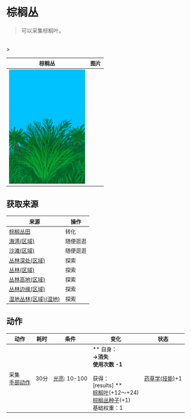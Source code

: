 # 棕榈丛  
> 可以采集棕榈叶。  
<br>  
>   
  
  棕榈丛  |   图片   
 ----  |  ----:   
   |  <img decoding="async" src="Sprite/PalmBush.png" href="a.md" style="max-width:300px;max-height:300px;">   
  
## 获取来源  
来源  |  操作  
----  |  ----  
[棕榈丛田](CropPlotPalmBush.md)  |  转化  
[海湾(区域)](Bay.md)  |  随便逛逛  
[沙滩(区域)](Beach.md)  |  随便逛逛  
[丛林深处(区域)](DeepJungle.md)  |  探索  
[丛林(区域)](Jungle.md)  |  探索  
[丛林高地(区域)](JungleHighlands.md)  |  探索  
[丛林边缘(区域)](Outskirts.md)  |  探索  
[湿地丛林(区域)(湿地)](Wetlands.md)  |  探索  
## 动作  
动作  |  耗时  |  条件  |  变化  |  状态  
----  |  ----  |  ----  |  ----  |  ----  
采集<br>[手部动作](HandAction.md)  |  30分  |  [光亮](Light.md): 10-100  |  ** 自身：**<br>→消失<br>使用次数  -1<br><br>** 获得： **<br>** [results] **<br>  [棕榈叶](PalmFronds.md)(+12～+24)<br>  [棕榈丛种子](PalmBushSeeds.md)(+1)<br>基础权重：1  |  [药草学(技能)](Skill_Herbology.md)+1  


<script>document.title="棕榈丛 - 卡牌生存百科 Card Survival Wiki";</script>